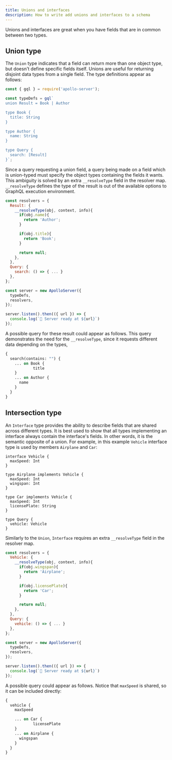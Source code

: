 ```yaml
---
title: Unions and interfaces
description: How to write add unions and interfaces to a schema
---
```


Unions and interfaces are great when you have fields that are in common between two types.

## Union type

The `Union` type indicates that a field can return more than one object type, but doesn't define specific fields itself.  Unions are useful for returning disjoint data types from a single field. The type definitions appear as follows:

```js
const { gql } = require('apollo-server');

const typeDefs = gql`
union Result = Book | Author

type Book {
  title: String
}

type Author {
  name: String
}

type Query {
  search: [Result]
}`;
```

Since a query requesting a union field, a query being made on a field which is union-typed must specify the object types containing the fields it wants. This ambiguity is solved by an extra `__resolveType` field in the resolver map. `__resolveType` defines the type of the result is out of the available options to GraphQL execution environment.

```js
const resolvers = {
  Result: {
    __resolveType(obj, context, info){
      if(obj.name){
        return 'Author';
      }

      if(obj.title){
        return 'Book';
      }

      return null;
    },
  },
  Query: {
    search: () => { ... }
  },
};

const server = new ApolloServer({
  typeDefs,
  resolvers,
});

server.listen().then(({ url }) => {
  console.log(`🚀 Server ready at ${url}`)
});
```

A possible query for these result could appear as follows. This query demonstrates the need for the `__resolveType`, since it requests different data depending on the types,

```graphql
{
  search(contains: "") {
    ... on Book {
			title
    }
    ... on Author {
      name
    }
  }
}
```

## Intersection type

An `Interface` type provides the ability to describe fields that are shared across different types. It is best used to show that all types implementing an interface always contain the interface's fields. In other words, it is the semantic opposite of a union. For example, in this example `Vehicle` interface type is used by members `Airplane` and `Car`:

```
interface Vehicle {
  maxSpeed: Int
}

type Airplane implements Vehicle {
  maxSpeed: Int
  wingspan: Int
}

type Car implements Vehicle {
  maxSpeed: Int
  licensePlate: String
}

type Query {
  vehicle: Vehicle
}
```

Similarly to the `Union`, `Interface` requires an extra `__resolveType` field in the resolver map.

```js
const resolvers = {
  Vehicle: {
    __resolveType(obj, context, info){
      if(obj.wingspan){
        return 'Airplane';
      }

      if(obj.licensePlate){
        return 'Car';
      }

      return null;
    },
  },
  Query: {
    vehicle: () => { ... }
  },
};

const server = new ApolloServer({
  typeDefs,
  resolvers,
});

server.listen().then(({ url }) => {
  console.log(`🚀 Server ready at ${url}`)
});
```

A possible query could appear as follows. Notice that `maxSpeed` is shared, so it can be included directly:

```graphql
{
  vehicle {
    maxSpeed

    ... on Car {
			licensePlate
    }
    ... on Airplane {
      wingspan
    }
  }
}
```
